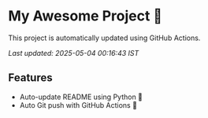 # My Awesome Project 🚀

This project is automatically updated using GitHub Actions.

_Last updated: 2025-05-04 00:16:43 IST_

## Features
- Auto-update README using Python 🐍
- Auto Git push with GitHub Actions 🤖

